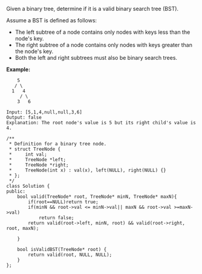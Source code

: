 Given a binary tree, determine if it is a valid binary search tree (BST).

Assume a BST is defined as follows:  
- The left subtree of a node contains only nodes with keys less than the node's key.
- The right subtree of a node contains only nodes with keys greater than the node's key.
- Both the left and right subtrees must also be binary search trees.

**Example:**  
```
    5
   / \
  1   4
     / \
    3   6

Input: [5,1,4,null,null,3,6]
Output: false
Explanation: The root node's value is 5 but its right child's value is 4.
```

```
/**
 * Definition for a binary tree node.
 * struct TreeNode {
 *     int val;
 *     TreeNode *left;
 *     TreeNode *right;
 *     TreeNode(int x) : val(x), left(NULL), right(NULL) {}
 * };
 */
class Solution {
public:
    bool valid(TreeNode* root, TreeNode* minN, TreeNode* maxN){
        if(root==NULL)return true;
        if(minN && root->val <= minN->val|| maxN && root->val >=maxN->val)
            return false;
        return valid(root->left, minN, root) && valid(root->right, root, maxN);
        
    }
    
    bool isValidBST(TreeNode* root) {
        return valid(root, NULL, NULL);
    }
};
```